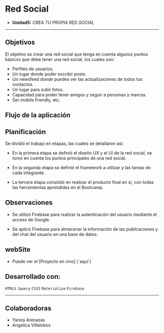 # **Red Social**
* **Unidad5:** _CREA TU PROPIA RED SOCIAL_

***
## Objetivos

El objetivo es crear una red social que tenga en cuenta algunos puntos básicos que debe tener una red social, los cuales son:

+ Perfiles de usuarios.
+ Un lugar donde poder escribir posts.
+ Un newsfeed donde puedes ver las actualizaciones de todos tus contactos.
+ Un lugar para subir fotos.
+ Capacidad para poder tener amigos y seguir a personas y marcas.
+ Ser mobile friendly, etc.

## Flujo de la aplicación

## Planificación

Se dividió el trabajo en etapas, las cuales se detallaron así:

- En la primera etapa se definió el diseño UX y el UI de la red social, se tomó en cuenta los puntos principales de una red social.

- En la segunda etapa se definió el framework a utilizar y las tareas de cada integrante.

- La tercera etapa consistió en realizar el producto final en sí, con todas las herramientas aprendidas en el Bootcamp.

## Observaciones

- Se utilizó Firebase para realizar la autenticación del usuario mediante el acceso de Google.

- Se aplicó Firebase para almacenar la información de las publicaciones y del chat del usuario en una base de datos.

## webSite
* Puede ver el [Proyecto en vivo]
(`aquí´)

## Desarrollado con:

`HTML5` `Jquery` `CSS3` `Materialize` `Firebase`

***
## Colaboradoras
* Yanira Arenazas 
* Angelica Villalobos
